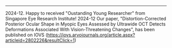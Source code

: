 ---
2024-12. Happy to received "Oustanding Young Researcher" from Singapore Eye Research Institute!
2024-12 Our paper, "Distortion-Corrected Posterior Ocular Shape in Myopic Eyes Assessed by Ultrawide OCT Detects Deformations Associated With Vision-Threatening Changes", has been published on IOVS (https://iovs.arvojournals.org/article.aspx?articleid=2802226&resultClick=1)
